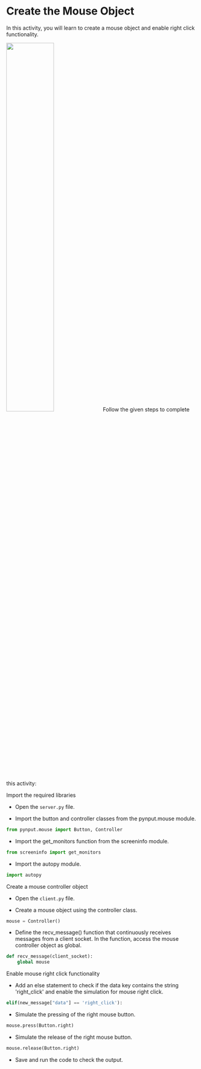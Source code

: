 Create the Mouse Object
===========================


In this activity, you will learn to create a mouse object and enable right click functionality.

<img src = "https://s3.amazonaws.com/media-p.slid.es/uploads/2071954/images/10926089/Slide_25.gif" width = "50%" heigth = "auto">
Follow the given steps to complete this activity:


Import the required libraries
* Open the `server.py` file.


* Import the button and controller classes from the pynput.mouse module.
~~~python
from pynput.mouse import Button, Controller
~~~


* Import the get_monitors function from the screeninfo module.
~~~python
from screeninfo import get_monitors
~~~


* Import the autopy module.
~~~python
import autopy
~~~


Create a mouse controller object
* Open the `client.py` file.


* Create a mouse object using the controller class.
~~~python
mouse = Controller()
~~~


* Define the recv_message() function that continuously receives messages from a client socket. In the function, access the mouse controller object as global.
~~~python
def recv_message(client_socket):
    global mouse
~~~




Enable mouse right click functionality


* Add an else statement to check if the data key contains the string 'right_click' and enable the simulation for mouse right click.
~~~python
elif(new_message["data"] == 'right_click'):
~~~


* Simulate the pressing of the right mouse button.
~~~python
mouse.press(Button.right)
~~~


* Simulate the release of the right mouse button.
~~~python
mouse.release(Button.right)
~~~


* Save and run the code to check the output.
